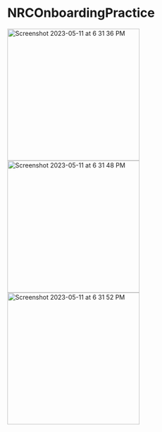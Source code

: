 # NRCOnboardingPractice

<img width="300" alt="Screenshot 2023-05-11 at 6 31 36 PM" src="https://github.com/torinunna/NRCOnboardingPractice/assets/86116904/29da75a1-dc95-400d-9ac7-f9ff8d2c13ea"> 
<img width="300" alt="Screenshot 2023-05-11 at 6 31 48 PM" src="https://github.com/torinunna/NRCOnboardingPractice/assets/86116904/d82a0bd2-e778-4f7a-b33f-766eca9ed0a1"> 
<img width="300" alt="Screenshot 2023-05-11 at 6 31 52 PM" src="https://github.com/torinunna/NRCOnboardingPractice/assets/86116904/c26fa8c9-8f3e-4320-9041-c48be22e3bab">
